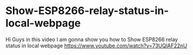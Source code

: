 # Show-ESP8266-relay-status-in-local-webpage
Hi Guys in this video I am gonna show you how to Show ESP8266 relay status in local webpage
https://www.youtube.com/watch?v=73UQlAF22nU
